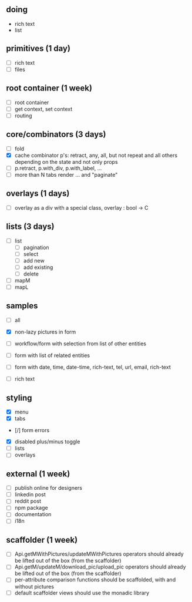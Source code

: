 ## doing
- rich text
- list

## primitives (1 day)
- [ ] rich text
- [ ] files

## root container (1 week)
- [ ] root container
- [ ] get context, set context
- [ ] routing

## core/combinators (3 days)
- [ ] fold
- [x] cache combinator p's: retract, any, all, but not repeat and all others depending on the state and not only props
- [ ] p.retract, p.with\_div, p.with\_label, ...
- [ ] more than N tabs render ... and "paginate"

## overlays (1 days)
- [ ] overlay as a div with a special class, overlay : bool -> C<bool>

## lists (3 days)
- [ ] list
  - [ ] pagination
  - [ ] select
  - [ ] add new
  - [ ] add existing
  - [ ] delete
- [ ] mapM
- [ ] mapL

## samples
- [ ] all
- [x] non-lazy pictures in form
- [ ] workflow/form with selection from list of other entities
- [ ] form with list of related entities
- [ ] form with date, time, date-time, rich-text, tel, url, email, rich-text
- [ ] rich text


## styling
- [x] menu
- [x] tabs
- [/] form errors
- [x] disabled plus/minus toggle
- [ ] lists
- [ ] overlays

## external (1 week)
- [ ] publish online for designers
- [ ] linkedin post
- [ ] reddit post
- [ ] npm package
- [ ] documentation
- [ ] i18n

##  scaffolder (1 week)
- [ ] Api.getMWithPictures/updateMWithPictures operators should already be lifted out of the box (from the scaffolder)
- [ ] Api.getM/updateM/download_pic/upload_pic operators should already be lifted out of the box (from the scaffolder)
- [ ] per-attribute comparison functions should be scaffolded, with and without pictures
- [ ] default scaffolder views should use the monadic library
